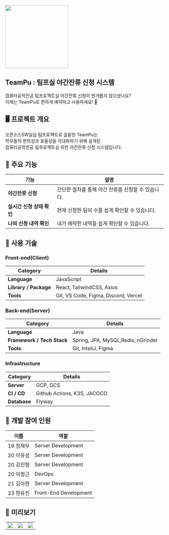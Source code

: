<img src="https://github.com/user-attachments/assets/abec3805-cd45-4d3d-99ae-638e38b00fcb" width="200px">


## TeamPu : 팀프실 야간잔류 신청 시스템

컴퓨터공학전공 팀프로젝트실 야간잔류 신청이 번거롭지 않으셨나요?<br>
이제는 TeamPu로 편하게 예약하고 사용하세요! 🎉

## 🖥️  프로젝트 개요

오픈소스SW실습 팀프로젝트로 출발한 TeamPu는<br>
학우들의 편의성과 효율성을 극대화하기 위해 설계된<br>
컴퓨터공학전공 팀프로젝트실 위한 야간잔류 신청 시스템입니다.


## 🚀 주요 기능

| **기능**      | **설명**                          |
|--------------------|--------------------------------------|
| **야간잔류 신청**       | 간단한 절차를 통해 야간 잔류를 신청할 수 있습니다.                          |
| **실시간 신청 상태 확인**| 현재 신청한 팀의 수를 쉽게 확인할 수 있습니다.         |
| **나의 신청 내역 확인**          | 내가 예약한 내역을 쉽게 확인할 수 있습니다.                  |


## 📂 사용 기술

### Front-end(Client)

| **Category**      | **Details**                          |
|--------------------|--------------------------------------|
| **Language**       | JavaScript                          |
| **Library / Package**| React, TailwindCSS, Axios           |
| **Tools**          | Git, VS Code, Figma, Discord, Vercel                |

### Back-end(Server)

| **Category**      | **Details**                          |
|--------------------|--------------------------------------|
| **Language**       | Java                         |
| **Framework / Tech Stack**| Spring, JPA, MySQL,Redis, nGrinder           |
| **Tools**          | Git, InteliJ, Figma               |

### Infrastructure

| **Category**      | **Details**                          |
|--------------------|--------------------------------------|
| **Server**          | GCP, GCS |
| **CI / CD**          | Github Actions, K3S, JACOCO |
| **Database**          | Flyway        |

## 👥 개발 참여 인원

| **이름**           | **역할**                            |
|--------------------|--------------------------------------|
| 19 정재우         | Server Development              |
| 20 이유성         | Server Development              |
| 20 김진형         | Server Development              |
| 20 이정근         | DevOps             |
| 21 김아현         | Server Development              |
| 23 한유진         | Front-End Development              |

## 🌟 미리보기

<table>
  <tr>
    <td><img src="https://github.com/user-attachments/assets/f70426cb-7679-4a88-9e6d-3159a7ba94b5"></td>
    <td><img src="https://github.com/user-attachments/assets/0bb0f598-9e9b-468c-8d66-d90bd02474b3"></td>
    <td><img src="https://github.com/user-attachments/assets/0a342635-c68f-4b0b-87e4-ed4bc0c951ca"></td>
  </tr>
</table>






